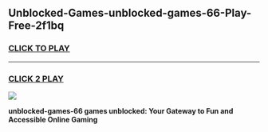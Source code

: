 
## Unblocked-Games-unblocked-games-66-Play-Free-2f1bq
<h3>
<a href="https://premium76.site?title=unblocked-games-66&ref=22A">CLICK TO PLAY</a></h3>
<hr>

<h3>
<a href="https://premium76.site?title=unblocked-games-66&ref=22A">CLICK 2 PLAY</a>
  
</h3>

<a href="https://premium76.site?title=unblocked-games-66&ref=22A"><img src="https://clearcache.store/games.png"></a>


**unblocked-games-66 games unblocked: Your Gateway to Fun and Accessible Online Gaming**
